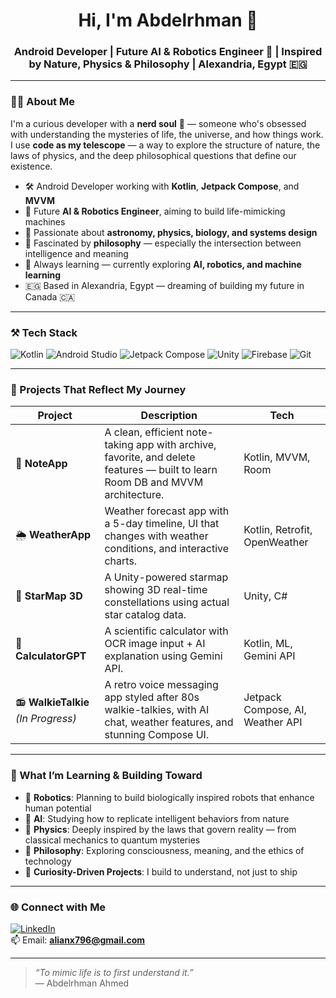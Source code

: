 <h1 align="center">Hi, I'm Abdelrhman 👋</h1>
<h3 align="center">Android Developer | Future AI & Robotics Engineer 🤖 | Inspired by Nature, Physics & Philosophy | Alexandria, Egypt 🇪🇬</h3>

---

### 👨‍💻 About Me

I'm a curious developer with a **nerd soul** 🧠 — someone who's obsessed with understanding the mysteries of life, the universe, and how things work.  
I use **code as my telescope** — a way to explore the structure of nature, the laws of physics, and the deep philosophical questions that define our existence.

- 🛠️ Android Developer working with **Kotlin**, **Jetpack Compose**, and **MVVM**
- 🤖 Future **AI & Robotics Engineer**, aiming to build life-mimicking machines
- 🌌 Passionate about **astronomy, physics, biology, and systems design**
- 📜 Fascinated by **philosophy** — especially the intersection between intelligence and meaning
- 🧠 Always learning — currently exploring **AI, robotics, and machine learning**
- 🇪🇬 Based in Alexandria, Egypt — dreaming of building my future in Canada 🇨🇦

---

### ⚒️ Tech Stack

![Kotlin](https://img.shields.io/badge/-Kotlin-000?&logo=Kotlin&logoColor=7F52FF)
![Android Studio](https://img.shields.io/badge/-Android%20Studio-000?&logo=android-studio&logoColor=3DDC84)
![Jetpack Compose](https://img.shields.io/badge/-Jetpack%20Compose-000?&logo=jetpackcompose&logoColor=009688)
![Unity](https://img.shields.io/badge/-Unity-000?&logo=unity&logoColor=white)
![Firebase](https://img.shields.io/badge/-Firebase-000?&logo=firebase&logoColor=FFCA28)
![Git](https://img.shields.io/badge/-Git-000?&logo=git&logoColor=F05032)

---

### 📱 Projects That Reflect My Journey

| Project | Description | Tech |
|--------|-------------|------|
| 📒 **NoteApp** | A clean, efficient note-taking app with archive, favorite, and delete features — built to learn Room DB and MVVM architecture. | Kotlin, MVVM, Room |
| 🌦️ **WeatherApp** | Weather forecast app with a 5-day timeline, UI that changes with weather conditions, and interactive charts. | Kotlin, Retrofit, OpenWeather |
| 🌌 **StarMap 3D** | A Unity-powered starmap showing 3D real-time constellations using actual star catalog data. | Unity, C# |
| 🧠 **CalculatorGPT** | A scientific calculator with OCR image input + AI explanation using Gemini API. | Kotlin, ML, Gemini API |
| 📻 **WalkieTalkie** *(In Progress)* | A retro voice messaging app styled after 80s walkie-talkies, with AI chat, weather features, and stunning Compose UI. | Jetpack Compose, AI, Weather API |

---

### 🌟 What I’m Learning & Building Toward

- 🤖 **Robotics**: Planning to build biologically inspired robots that enhance human potential  
- 🧬 **AI**: Studying how to replicate intelligent behaviors from nature  
- 🌌 **Physics**: Deeply inspired by the laws that govern reality — from classical mechanics to quantum mysteries  
- 📜 **Philosophy**: Exploring consciousness, meaning, and the ethics of technology  
- 🧪 **Curiosity-Driven Projects**: I build to understand, not just to ship

---

### 🌐 Connect with Me

[![LinkedIn](https://img.shields.io/badge/-LinkedIn-0A66C2?&logo=linkedin&logoColor=white)](https://www.linkedin.com/in/abd-elrahman-ahmed-3b130122b)  
📫 Email: **alianx796@gmail.com**

---

> *“To mimic life is to first understand it.”*  
> — Abdelrhman Ahmed

